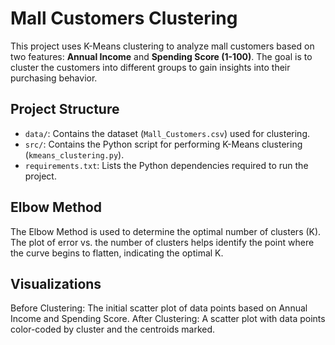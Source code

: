 # Mall Customers Clustering

This project uses K-Means clustering to analyze mall customers based on two features: **Annual Income** and **Spending Score (1-100)**. The goal is to cluster the customers into different groups to gain insights into their purchasing behavior.

## Project Structure

- `data/`: Contains the dataset (`Mall_Customers.csv`) used for clustering.
- `src/`: Contains the Python script for performing K-Means clustering (`kmeans_clustering.py`).
- `requirements.txt`: Lists the Python dependencies required to run the project.

## Elbow Method
The Elbow Method is used to determine the optimal number of clusters (K). The plot of error vs. the number of clusters helps identify the point where the curve begins to flatten, indicating the optimal K.

## Visualizations
Before Clustering: The initial scatter plot of data points based on Annual Income and Spending Score.
After Clustering: A scatter plot with data points color-coded by cluster and the centroids marked.
